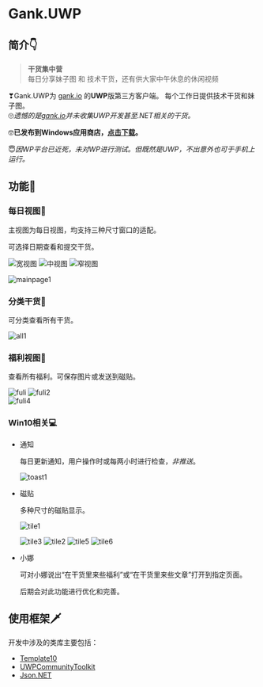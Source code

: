 # Gank.UWP

## 简介👇


> **干货集中营**  
> 每日分享妹子图 和 技术干货，还有供大家中午休息的休闲视频

❣Gank.UWP为 [gank.io](http://gank.io/) 的**UWP**版第三方客户端。 
每个工作日提供技术干货和妹子图。  
🙄*遗憾的是[gank.io](http://gank.io/)并未收集UWP开发甚至.NET相关的干货。* 

🤓**已发布到Windows应用商店，[点击下载](https://www.microsoft.com/store/apps/9nblggh412kz)。**

😇*因WP平台已近死，未对WP进行测试。但既然是UWP，不出意外也可于手机上运行。* 

## 功能🎡

### 每日视图📆

 主视图为每日视图，均支持三种尺寸窗口的适配。 

 可选择日期查看和提交干货。

 ![宽视图](imgs/mainpage2.jpg)
 ![中视图](imgs/mainpage4.jpg)
 ![窄视图](imgs/mainpage3.jpg)

 ![mainpage1](imgs/mainpage1.jpg)

### 分类干货🍪

 可分类查看所有干货。

 ![all1](imgs/all1.jpg)

### 福利视图🙎

 查看所有福利。可保存图片或发送到磁贴。

 ![fuli](imgs/fuli.jpg)
 ![fuli2](imgs/fuli2.jpg)   
 ![fuli4](imgs/fuli4.jpg)

### Win10相关💻

- 通知

  每日更新通知，用户操作时或每两小时进行检查，*非推送*。

  ![toast1](imgs/toast1.jpg)


- 磁贴

  多种尺寸的磁贴显示。

  ![tile1](imgs/tile1.jpg) 

  ![tile3](imgs/tile3.jpg) ![tile2](imgs/tile2.jpg) ![tile5](imgs/tile5.jpg) ![tile6](imgs/tile6.jpg) 

- 小娜

  可对小娜说出“在干货里来些福利”或“在干货里来些文章”打开到指定页面。

  后期会对此功能进行优化和完善。

## 使用框架🗡


开发中涉及的类库主要包括：
- [Template10](https://github.com/Windows-XAML/Template10)
- [UWPCommunityToolkit](https://github.com/Microsoft/UWPCommunityToolkit)
- [Json.NET](http://www.newtonsoft.com/json)

